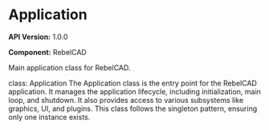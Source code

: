 # Application

**API Version:** 1.0.0

**Component:** RebelCAD

Main application class for RebelCAD.

class: Application
The Application class is the entry point for the RebelCAD application.
It manages the application lifecycle, including initialization, main loop,
and shutdown. It also provides access to various subsystems like graphics,
UI, and plugins.
This class follows the singleton pattern, ensuring only one instance exists.

